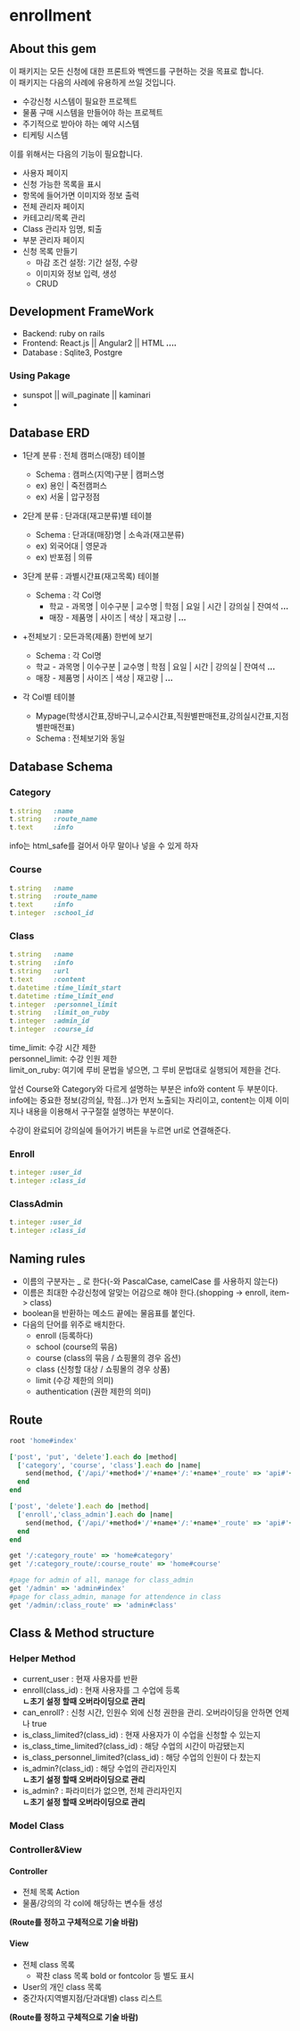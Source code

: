 # enrollment

## About this gem
 이 패키지는 모든 신청에 대한 프론트와 백엔드를 구현하는 것을 목표로 합니다.  
 이 패키지는 다음의 사례에 유용하게 쓰일 것입니다.
 - 수강신청 시스템이 필요한 프로젝트
 - 물품 구매 시스템을 만들어야 하는 프로젝트
 - 주기적으로 받아야 하는 예약 시스템
 - 티케팅 시스템


 이를 위해서는 다음의 기능이 필요합니다.
 - 사용자 페이지
  - 신청 가능한 목록을 표시
  - 항목에 들어가면 이미지와 정보 출력
 - 전체 관리자 페이지
  - 카테고리/목록 관리
  - Class 관리자 임명, 퇴출
 - 부분 관리자 페이지
  - 신청 목록 만들기
    - 마감 조건 설정: 기간 설정, 수량
    - 이미지와 정보 입력, 생성
    - CRUD

## Development FrameWork
- Backend: ruby on rails
- Frontend: React.js || Angular2 || HTML ***....***
- Database : Sqlite3, Postgre  

### Using Pakage
- sunspot || will_paginate || kaminari
-
## Database ERD  
* 1단계 분류 : 전체 캠퍼스(매장) 테이블  
  - Schema : 캠퍼스(지역)구분 | 캠퍼스명  
  - ex) 용인 | 죽전캠퍼스  
  - ex) 서울 | 압구정점  

* 2단계 분류 : 단과대(재고분류)별 테이블  
  - Schema : 단과대(매장)명 | 소속과(재고분류)  
  - ex) 외국어대 | 영문과  
  - ex) 반포점 | 의류  

* 3단계 분류 : 과별시간표(재고목록) 테이블  
  - Schema : 각 Col명  
    - 학교 - 과목명 | 이수구분 | 교수명 | 학점 | 요일 | 시간 | 강의실 | 잔여석 ***...***  
    - 매장 - 제품명 | 사이즈 | 색상 | 재고량 | ***...***  

* +전체보기 : 모든과목(제품) 한번에 보기  
  - Schema : 각 Col명  
  - 학교 - 과목명 | 이수구분 | 교수명 | 학점 | 요일 | 시간 | 강의실 | 잔여석 ***...***    
  - 매장 - 제품명 | 사이즈 | 색상 | 재고량 | ***...***  

* 각 Col별 테이블
  * Mypage(학생시간표,장바구니,교수시간표,직원별판매전표,강의실시간표,지점별판매전표)  
  - Schema : 전체보기와 동일  

## Database Schema
<!--빠진 부분이 있는지 살펴주기 바람-->
### Category
```ruby
t.string   :name
t.string   :route_name
t.text     :info
```
info는 html_safe를 걸어서 아무 말이나 넣을 수 있게 하자
### Course
```ruby
t.string   :name
t.string   :route_name
t.text     :info
t.integer  :school_id
```
### Class
```ruby
t.string   :name
t.string   :info
t.string   :url
t.text     :content
t.datetime :time_limit_start
t.datetime :time_limit_end
t.integer  :personnel_limit
t.string   :limit_on_ruby
t.integer  :admin_id
t.integer  :course_id
```

time_limit: 수강 시간 제한  
personnel_limit: 수강 인원 제한  
limit_on_ruby: 여기에 루비 문법을 넣으면, 그 루비 문법대로 실행되어 제한을 건다.

앞선 Course와 Category와 다르게 설명하는 부분은 info와 content 두 부분이다. info에는 중요한 정보(강의실, 학점...)가 먼저 노출되는 자리이고, content는 이제 이미지나 내용을 이용해서 구구절절 설명하는 부분이다.

수강이 완료되어 강의실에 들어가기 버튼을 누르면 url로 연결해준다.
### Enroll
```ruby
t.integer :user_id
t.integer :class_id
```
### ClassAdmin
```ruby
t.integer :user_id
t.integer :class_id
```
## Naming rules  
<!--최대한 추상적으로 광범위하게 기술 바람-->
-  이름의 구분자는 _ 로 한다(-와 PascalCase, camelCase 를 사용하지 않는다)
-  이름은 최대한 수강신청에 알맞는 어감으로 해야 한다.(shopping -> enroll, item-> class)
-  boolean을 반환하는 메소드 끝에는 물음표를 붙인다.
-  다음의 단어를 위주로 배치한다.
    - enroll (등록하다)
    - school (course의 묶음)
    - course (class의 묶음 / 쇼핑몰의 경우 옵션)
    - class  (신청할 대상 / 쇼핑몰의 경우 상품)
    - limit (수강 제한의 의미)
    - authentication (권한 제한의 의미)


## Route
<!--route.rb 처럼 기술하기 바람-->
```ruby
root 'home#index'

['post', 'put', 'delete'].each do |method|
  ['category', 'course', 'class'].each do |name|
    send(method, {'/api/'+method+'/'+name+'/:'+name+'_route' => 'api#'+method+'_'+name})
  end
end

['post', 'delete'].each do |method|
  ['enroll','class_admin'].each do |name|
    send(method, {'/api/'+method+'/'+name+'/:'+name+'_route' => 'api#'+method+'_'+name})
  end
end

get '/:category_route' => 'home#category'
get '/:category_route/:course_route' => 'home#course'

#page for admin of all, manage for class_admin
get '/admin' => 'admin#index'
#page for class_admin, manage for attendence in class
get '/admin/:class_route' => 'admin#class'
```

## Class & Method structure
### Helper Method
* current_user : 현재 사용자를 반환
* enroll(class_id) : 현재 사용자를 그 수업에 등록  
**ㄴ초기 설정 할때 오버라이딩으로 관리**
* can_enroll? : 신청 시간, 인원수 외에 신청 권한을 관리. 오버라이딩을 안하면 언제나 true
* is_class_limited?(class_id) : 현재 사용자가 이 수업을 신청할 수 있는지
* is_class_time_limited?(class_id) : 해당 수업의 시간이 마감됐는지
* is_class_personnel_limited?(class_id) : 해당 수업의 인원이 다 찼는지
* is_admin?(class_id) : 해당 수업의 관리자인지  
**ㄴ초기 설정 할때 오버라이딩으로 관리**
* is_admin? : 파라미터가 없으면, 전체 관리자인지  
**ㄴ초기 설정 할때 오버라이딩으로 관리**


### Model Class
### Controller&View
#### Controller
* 전체 목록 Action  
* 물품/강의의 각 col에 해당하는 변수들 생성  

**(Route를 정하고 구체적으로 기술 바람)**

#### View  
* 전체 class 목록    
  * 꽉찬 class 목록 bold or fontcolor 등 별도 표시  
* User의 개인 class 목록  
* 중간자(지역별지점/단과대별) class 리스트  

**(Route를 정하고 구체적으로 기술 바람)**
